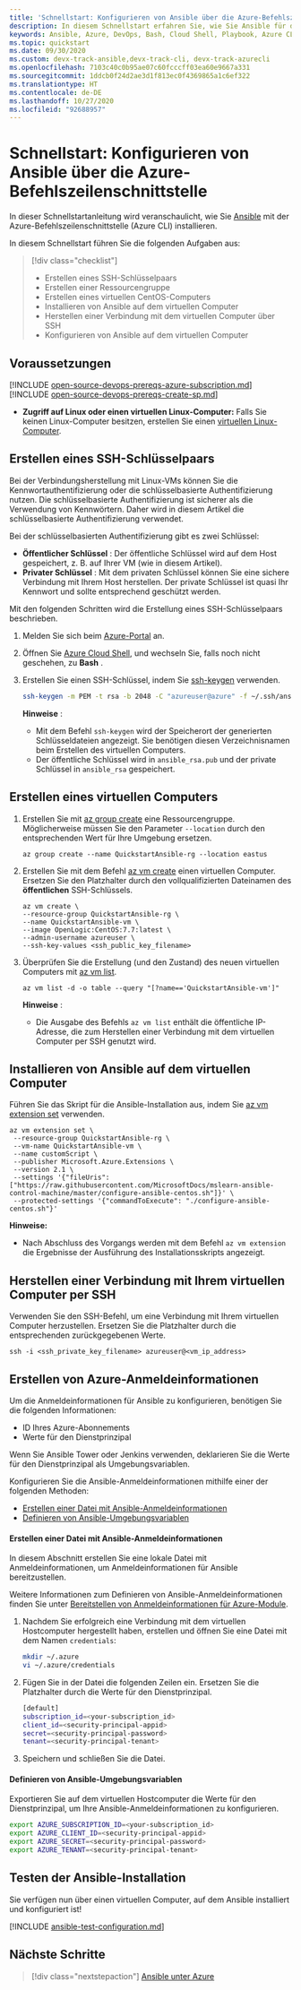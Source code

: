 ```yaml
---
title: 'Schnellstart: Konfigurieren von Ansible über die Azure-Befehlszeilenschnittstelle'
description: In diesem Schnellstart erfahren Sie, wie Sie Ansible für die Verwaltung von Azure-Ressourcen unter Ubuntu, CentOS und SLES installieren und konfigurieren.
keywords: Ansible, Azure, DevOps, Bash, Cloud Shell, Playbook, Azure CLI
ms.topic: quickstart
ms.date: 09/30/2020
ms.custom: devx-track-ansible,devx-track-cli, devx-track-azurecli
ms.openlocfilehash: 7103c40c0b95ae07c60fcccff03ea60e9667a331
ms.sourcegitcommit: 1ddcb0f24d2ae3d1f813ec0f4369865a1c6ef322
ms.translationtype: HT
ms.contentlocale: de-DE
ms.lasthandoff: 10/27/2020
ms.locfileid: "92688957"
---
```

# <a name="quickstart-configure-ansible-using-azure-cli"></a>Schnellstart: Konfigurieren von Ansible über die Azure-Befehlszeilenschnittstelle

In dieser Schnellstartanleitung wird veranschaulicht, wie Sie [Ansible](https://docs.ansible.com/) mit der Azure-Befehlszeilenschnittstelle (Azure CLI) installieren.

In diesem Schnellstart führen Sie die folgenden Aufgaben aus:

> [!div class="checklist"]
> * Erstellen eines SSH-Schlüsselpaars
> * Erstellen einer Ressourcengruppe
> * Erstellen eines virtuellen CentOS-Computers 
> * Installieren von Ansible auf dem virtuellen Computer
> * Herstellen einer Verbindung mit dem virtuellen Computer über SSH
> * Konfigurieren von Ansible auf dem virtuellen Computer

## <a name="prerequisites"></a>Voraussetzungen

[!INCLUDE [open-source-devops-prereqs-azure-subscription.md](../includes/open-source-devops-prereqs-azure-subscription.md)]
[!INCLUDE [open-source-devops-prereqs-create-sp.md](../includes/open-source-devops-prereqs-create-service-principal.md)]
- **Zugriff auf Linux oder einen virtuellen Linux-Computer:** Falls Sie keinen Linux-Computer besitzen, erstellen Sie einen [virtuellen Linux-Computer](/azure/virtual-network/quick-create-cli).

## <a name="create-an-ssh-key-pair"></a>Erstellen eines SSH-Schlüsselpaars

Bei der Verbindungsherstellung mit Linux-VMs können Sie die Kennwortauthentifizierung oder die schlüsselbasierte Authentifizierung nutzen. Die schlüsselbasierte Authentifizierung ist sicherer als die Verwendung von Kennwörtern. Daher wird in diesem Artikel die schlüsselbasierte Authentifizierung verwendet.

Bei der schlüsselbasierten Authentifizierung gibt es zwei Schlüssel:

- **Öffentlicher Schlüssel** : Der öffentliche Schlüssel wird auf dem Host gespeichert, z. B. auf Ihrer VM (wie in diesem Artikel).
- **Privater Schlüssel** : Mit dem privaten Schlüssel können Sie eine sichere Verbindung mit Ihrem Host herstellen. Der private Schlüssel ist quasi Ihr Kennwort und sollte entsprechend geschützt werden.
        
Mit den folgenden Schritten wird die Erstellung eines SSH-Schlüsselpaars beschrieben.

1. Melden Sie sich beim [Azure-Portal](https://portal.azure.com) an.

1. Öffnen Sie [Azure Cloud Shell](/azure/cloud-shell/overview), und wechseln Sie, falls noch nicht geschehen, zu **Bash** .

1. Erstellen Sie einen SSH-Schlüssel, indem Sie [ssh-keygen](https://www.ssh.com/ssh/keygen/) verwenden.

    ```bash
    ssh-keygen -m PEM -t rsa -b 2048 -C "azureuser@azure" -f ~/.ssh/ansible_rsa -N ""
    ```

    **Hinweise** :

    - Mit dem Befehl `ssh-keygen` wird der Speicherort der generierten Schlüsseldateien angezeigt. Sie benötigen diesen Verzeichnisnamen beim Erstellen des virtuellen Computers.
    - Der öffentliche Schlüssel wird in `ansible_rsa.pub` und der private Schlüssel in `ansible_rsa` gespeichert.

## <a name="create-a-virtual-machine"></a>Erstellen eines virtuellen Computers

1. Erstellen Sie mit [az group create](/cli/azure/group#az-group-create) eine Ressourcengruppe. Möglicherweise müssen Sie den Parameter `--location` durch den entsprechenden Wert für Ihre Umgebung ersetzen.

    ```azurecli
    az group create --name QuickstartAnsible-rg --location eastus
    ```

1. Erstellen Sie mit dem Befehl [az vm create](/cli/azure/vm#az-vm-create) einen virtuellen Computer. Ersetzen Sie den Platzhalter durch den vollqualifizierten Dateinamen des **öffentlichen** SSH-Schlüssels.

    ```azurecli
    az vm create \
    --resource-group QuickstartAnsible-rg \
    --name QuickstartAnsible-vm \
    --image OpenLogic:CentOS:7.7:latest \
    --admin-username azureuser \
    --ssh-key-values <ssh_public_key_filename>
    ```

1. Überprüfen Sie die Erstellung (und den Zustand) des neuen virtuellen Computers mit [az vm list](/cli/azure/vm#az-vm-list).

    ```azurecli
    az vm list -d -o table --query "[?name=='QuickstartAnsible-vm']"
    ```

    **Hinweise** :

    - Die Ausgabe des Befehls `az vm list` enthält die öffentliche IP-Adresse, die zum Herstellen einer Verbindung mit dem virtuellen Computer per SSH genutzt wird.

## <a name="install-ansible-on-the-virtual-machine"></a>Installieren von Ansible auf dem virtuellen Computer

Führen Sie das Skript für die Ansible-Installation aus, indem Sie [az vm extension set](/cli/azure/vm/extension?#az-vm-extension-set) verwenden.

```azurecli
az vm extension set \
 --resource-group QuickstartAnsible-rg \
 --vm-name QuickstartAnsible-vm \
 --name customScript \
 --publisher Microsoft.Azure.Extensions \
 --version 2.1 \
 --settings '{"fileUris":["https://raw.githubusercontent.com/MicrosoftDocs/mslearn-ansible-control-machine/master/configure-ansible-centos.sh"]}' \
 --protected-settings '{"commandToExecute": "./configure-ansible-centos.sh"}'
```

**Hinweise:**

- Nach Abschluss des Vorgangs werden mit dem Befehl `az vm extension` die Ergebnisse der Ausführung des Installationsskripts angezeigt.

## <a name="connect-to-your-virtual-machine-via-ssh"></a>Herstellen einer Verbindung mit Ihrem virtuellen Computer per SSH

Verwenden Sie den SSH-Befehl, um eine Verbindung mit Ihrem virtuellen Computer herzustellen. Ersetzen Sie die Platzhalter durch die entsprechenden zurückgegebenen Werte.

```azurecli
ssh -i <ssh_private_key_filename> azureuser@<vm_ip_address>
```

## <a name="create-azure-credentials"></a>Erstellen von Azure-Anmeldeinformationen

Um die Anmeldeinformationen für Ansible zu konfigurieren, benötigen Sie die folgenden Informationen:

* ID Ihres Azure-Abonnements
* Werte für den Dienstprinzipal

Wenn Sie Ansible Tower oder Jenkins verwenden, deklarieren Sie die Werte für den Dienstprinzipal als Umgebungsvariablen.

Konfigurieren Sie die Ansible-Anmeldeinformationen mithilfe einer der folgenden Methoden:

- [Erstellen einer Datei mit Ansible-Anmeldeinformationen](#file-credentials)
- [Definieren von Ansible-Umgebungsvariablen](#env-credentials)

#### <a name="span-idfile-credentials-create-ansible-credentials-file"></a><span id="file-credentials"/> Erstellen einer Datei mit Ansible-Anmeldeinformationen

In diesem Abschnitt erstellen Sie eine lokale Datei mit Anmeldeinformationen, um Anmeldeinformationen für Ansible bereitzustellen.

Weitere Informationen zum Definieren von Ansible-Anmeldeinformationen finden Sie unter [Bereitstellen von Anmeldeinformationen für Azure-Module](https://docs.ansible.com/ansible/guide_azure.html#providing-credentials-to-azure-modules).

1. Nachdem Sie erfolgreich eine Verbindung mit dem virtuellen Hostcomputer hergestellt haben, erstellen und öffnen Sie eine Datei mit dem Namen `credentials`:

    ```bash
    mkdir ~/.azure
    vi ~/.azure/credentials
    ```

1. Fügen Sie in der Datei die folgenden Zeilen ein. Ersetzen Sie die Platzhalter durch die Werte für den Dienstprinzipal.

    ```bash
    [default]
    subscription_id=<your-subscription_id>
    client_id=<security-principal-appid>
    secret=<security-principal-password>
    tenant=<security-principal-tenant>
    ```

1. Speichern und schließen Sie die Datei.

#### <a name="span-idenv-credentialsdefine-ansible-environment-variables"></a><span id="env-credentials"/>Definieren von Ansible-Umgebungsvariablen

Exportieren Sie auf dem virtuellen Hostcomputer die Werte für den Dienstprinzipal, um Ihre Ansible-Anmeldeinformationen zu konfigurieren.

```bash
export AZURE_SUBSCRIPTION_ID=<your-subscription_id>
export AZURE_CLIENT_ID=<security-principal-appid>
export AZURE_SECRET=<security-principal-password>
export AZURE_TENANT=<security-principal-tenant>
```

## <a name="test-ansible-installation"></a>Testen der Ansible-Installation

Sie verfügen nun über einen virtuellen Computer, auf dem Ansible installiert und konfiguriert ist!

[!INCLUDE [ansible-test-configuration.md](includes/ansible-test-configuration.md)]

## <a name="next-steps"></a>Nächste Schritte

> [!div class="nextstepaction"]
> [Ansible unter Azure](./index.yml)
